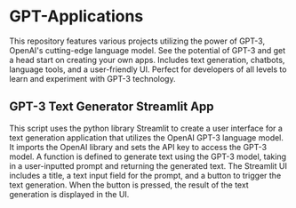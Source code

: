 # GPT-Applications
This repository features various projects utilizing the power of GPT-3, OpenAI's cutting-edge language model. See the potential of GPT-3 and get a head start on creating your own apps. Includes text generation, chatbots, language tools, and a user-friendly UI. Perfect for developers of all levels to learn and experiment with GPT-3 technology.


## GPT-3 Text Generator Streamlit App

This script uses the python library Streamlit to create a user interface for a text generation application that utilizes the OpenAI GPT-3 language model. It imports the OpenAI library and sets the API key to access the GPT-3 model. A function is defined to generate text using the GPT-3 model, taking in a user-inputted prompt and returning the generated text. The Streamlit UI includes a title, a text input field for the prompt, and a button to trigger the text generation. When the button is pressed, the result of the text generation is displayed in the UI.

